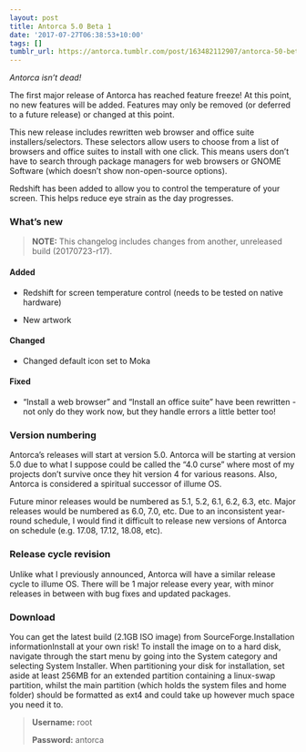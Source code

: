 ```yaml
---
layout: post
title: Antorca 5.0 Beta 1
date: '2017-07-27T06:38:53+10:00'
tags: []
tumblr_url: https://antorca.tumblr.com/post/163482112907/antorca-50-beta-1
---
```

*Antorca isn’t dead!*

The first major release of Antorca has reached feature freeze! At this point, no new features will be added. Features may only be removed (or deferred to a future release) or changed at this point.

This new release includes rewritten web browser and office suite installers/selectors. These selectors allow users to choose from a list of browsers and office suites to install with one click. This means users don’t have to search through package managers for web browsers or GNOME Software (which doesn’t show non-open-source options).

Redshift has been added to allow you to control the temperature of your screen. This helps reduce eye strain as the day progresses.

### What’s new

> **NOTE:** This changelog includes changes from another, unreleased build (20170723-r17).

#### Added

- Redshift for screen temperature control (needs to be tested on native hardware)


- New artwork

#### Changed

- Changed default icon set to Moka

#### Fixed

- “Install a web browser” and “Install an office suite” have been rewritten - not only do they work now, but they handle errors a little better too!

### Version numbering

Antorca’s releases will start at version 5.0. Antorca will be starting at version 5.0 due to what I suppose could be called the “4.0 curse” where most of my projects don’t survive once they hit version 4 for various reasons. Also, Antorca is considered a spiritual successor of illume OS.

Future minor releases would be numbered as 5.1, 5.2, 6.1, 6.2, 6.3, etc. Major releases would be numbered as 6.0, 7.0, etc. Due to an inconsistent year-round schedule, I would find it difficult to release new versions 
of Antorca on schedule (e.g. 17.08, 17.12, 18.08, etc).

### Release cycle revision

Unlike what I previously announced, Antorca will have a similar release cycle to illume OS. There will be 1 major release every year, with minor releases in between with bug fixes and updated packages.

### Download

You can get the latest build (2.1GB ISO image) from SourceForge.Installation informationInstall at your own risk! To install the image on to a hard disk, navigate through the start menu by going into the System category and selecting System Installer. When partitioning your disk for installation, set aside at least 256MB for an extended partition containing a linux-swap partition, whilst the main partition (which holds the system files and home folder) should be formatted as ext4 and could take up however much space you need it to.

> **Username:**	root
>
> **Password:**	antorca